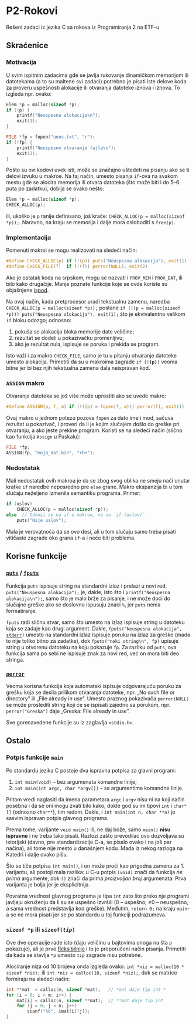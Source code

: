 # P2-Rokovi

Rešeni zadaci iz jezika C sa rokova iz Programiranja 2 na ETF-u


## Skraćenice

### Motivacija

U svim ispitnim zadacima gde se javlja rukovanje dinamičkom memorijom ili datotekama (a to su maltene svi zadaci) potrebno je pisati iste delove koda za proveru uspešnosti alokacije ili otvaranja datoteke iznova i iznova. To izgleda npr. ovako:

```C
Elem *p = malloc(sizeof *p);
if (!p) {
    printf("Neuspesna alokacija\n");
    exit(1);
}
```

```C
FILE *fp = fopen("unos.txt", "r");
if (!fp) {
    printf("Neuspesno otvaranje fajla\n");
    exit(2);
}
```

Pošto su ovi kodovi uvek isti, može se značajno uštedeti na pisanju ako se ti delovi izvuku u makroe. Na taj način, umesto pisanja `if`-ova na svakom mestu gde se alocira memorija ili otvara datoteka (što može biti i do 5–6 puta po zadatku), dobija se ovako nešto:

```C
Elem *p = malloc(sizeof *p);
CHECK_ALLOC(p);
```

ili, ukoliko je `p` ranije definisano, još kraće: `CHECK_ALLOC(p = malloc(sizeof *p));`. Naravno, na kraju se memorija i dalje mora osloboditi s `free(p)`.

### Implementacija

Pomenuti makroi se mogu realizovati na sledeći način:

```C
#define CHECK_ALLOC(p) if (!(p)) puts("Neuspesna alokacija"), exit(1)
#define CHECK_FILE(f)  if (!(f)) perror(NULL), exit(2)
```

Ako je ostatak koda na srpskom, mogu se nazvati i `PROV_MEM` i `PROV_DAT`, ili bilo kako drugačije. Manje poznate funkcije koje se ovde koriste su objašnjene [ispod](#korisne-funkcije).

Na ovaj način, kada pretprocesor uradi tekstualnu zamenu, naredba `CHECK_ALLOC(p = malloc(sizeof *p));` postane `if (!(p = malloc(sizeof *p))) puts("Neuspesna alokacija"), exit(1);` što je ekvivalentno velikom `if` bloku odozgo; odnosno:

1. pokuša se alokacija bloka memorije date veličine;
2. rezultat se dodeli u pokazivačku promenljivu;
3. ako je rezultat nula, ispisuje se poruka i prekida se program.

Isto važi i za makro `CHECK_FILE`, samo je tu u pitanju otvaranje datoteke umesto alokacija. Primetiti da su u makroima zagrade <code>if (!**(**p**)**)</code> veoma bitne jer bi bez njih tekstualna zamena dala neispravan kod.

### `ASSIGN` makro

Otvaranje datoteka se još više može uprostiti ako se uvede makro:

```C
#define ASSIGN(p, f, m) if (!((p) = fopen(f, m))) perror(f), exit(1)
```

Ovaj makro u jednom potezu pozove `fopen` za dato ime i mod, sačuva rezultat u pokazivač, i proveri da li je kojim slučajem došlo do greške pri otvaranju, a ako jeste prekine program. Koristi se na sledeći način (slično kao funkcija `Assign` u Paskalu):

```C
FILE *fp;
ASSIGN(fp, "moja_dat.bin", "rb+");
```

### Nedostatak

Mali nedostatak ovih makroa je da se zbog svog oblika ne smeju naći unutar kratke `if` naredbe neposredno pre `else` grane. Makro ekspanzija bi u tom slučaju neželjeno izmenila semantiku programa. Primer:

```C
if (uslov)
    CHECK_ALLOC(p = malloc(sizeof *p));
else  // Odnosi se na if u makrou, ne na `if (uslov)`
    puts("Nije uslov");
```

Mala je verovatnoća da se ovo desi, ali u tom slučaju samo treba pisati vitičaste zagrade oko grana `if`-a i neće biti problema.


## Korisne funkcije

### [`puts`](http://www.cplusplus.com/reference/cstdio/puts/) / [`fputs`](http://www.cplusplus.com/reference/cstdio/fputs/)

Funkcija `puts` ispisuje string na standardni izlaz i prelazi u novi red. `puts("Neuspesna alokacija");` je, dakle, isto što i `printf("Neuspesna alokacija\n");`, samo što je malo brže za pisanje, i ne može doći do slučajne greške ako se doslovno ispusuju znaci `%`, jer `puts` nema formatiranje.

`fputs` radi sličnu stvar, samo što umesto na izlaz ispisuje string u datoteku koja se zadaje kao drugi argument. Dakle, <code>fputs("Neuspesna alokacija", [stderr](http://www.cplusplus.com/reference/cstdio/stderr/))</code> umesto na standardni izlaz ispisuje poruku na izlaz za greške (mada to nije toliko bitno za zadatke), dok `fputs("neki string\n", fp)` upisuje string u otvorenu datoteku na koju pokazuje `fp`. Za razliku od `puts`, ova funkcija sama po sebi ne ispisuje znak za novi red, već on mora biti deo stringa.

### <code>[perror](http://www.cplusplus.com/reference/cstdio/perror/)</code>

Veoma korisna funkcija koja automatski ispisuje odgovarajuću poruku za grešku koja se desila prilikom otvaranja datoteke, npr. „No such file or directory” ili „File already in use”. Umesto praznog pokazivača `perror(NULL)` se može proslediti string koji će se ispisati zajedno sa porukom, npr. `perror("Greska")` daje „Greska: File already in use”.

Sve gorenavedene funkcije su iz zaglavlja `<stdio.h>`.


## Ostalo

### Potpis funkcije `main`

Po standardu jezika C postoje dva ispravna potpisa za glavni program:

1. `int main(void)` – bez argumenata komandne linije;
2. `int main(int argc, char *argv[])` – sa argumentima komandne linije.

Pritom vredi naglasiti da imena parametara `argc` i `argv` nisu ni na koji način posebna i da se oni mogu zvati bilo kako, dokle god su im tipovi `int` i `char*[]` (odnosno `char**`), tim redom. Dakle, i `int main(int n, char **a)` je sasvim ispravan potpis glavnog programa.

Prema tome, varijante `void main()` ili, ne daj bože, samo `main()` **nisu ispravne** i ne treba tako pisati. Razlozi zašto prevodilac ovo dozvoljava su istorijski (davno, pre standardizacije C-a, se pisalo ovako i na još par načina), ali tome nije mesto u današnjem kodu. Mada iz nekog razloga na Katedri i dalje ovako pišu.

Što se tiče potpisa `int main()`, i on može proći kao prigodna zamena za 1. varijantu, ali postoji mala razlika: u C-u potpis `(void)` znači da funkcija _ne prima_ argumente, dok `()` znači da prima _proizvoljan broj_ argumenata. Prva varijanta je bolja jer je eksplicitnija.

Povratna vrednost glavnog programa je tipa `int` zato što preko nje programi javljaju okruženju da li su se uspešno izvršili (0 – uspešno; ≠0 – neuspešno, a sama vrednost predstavlja kod greške). Međutim, `return 0;` na kraju `main`-a se ne mora pisati jer se po standardu u toj funkciji podrazumeva.

### `sizeof *p` ili <code>sizeof(<em>tip</em>)</code>

Ove dve operacije rade isto (daju veličinu u bajtovima onoga na šta `p` pokazuje), ali je prvo [fleksibilnije](https://stackoverflow.com/q/373252/1523774) i to je preporučeni način pisanja. Primetiti da kada se stavlja `*p` umesto _`tip`_ zagrade nisu potrebne.

Alociranje niza od 10 brojeva onda izgleda ovako: `int *niz = malloc(10 * sizeof *niz);` ili `int *niz = calloc(10, sizeof *niz);`, dok se matrice formiraju na sledeći način:

```C
int **mat  = calloc(m, sizeof *mat);   // *mat daje tip int *
for (i = 0; i < m; i++) {
    mat[i] = calloc(n, sizeof **mat);  // **mat daje tip int
    for (j = 0; j < n; j++)
        scanf("%d", &mat[i][j]);
}
```
